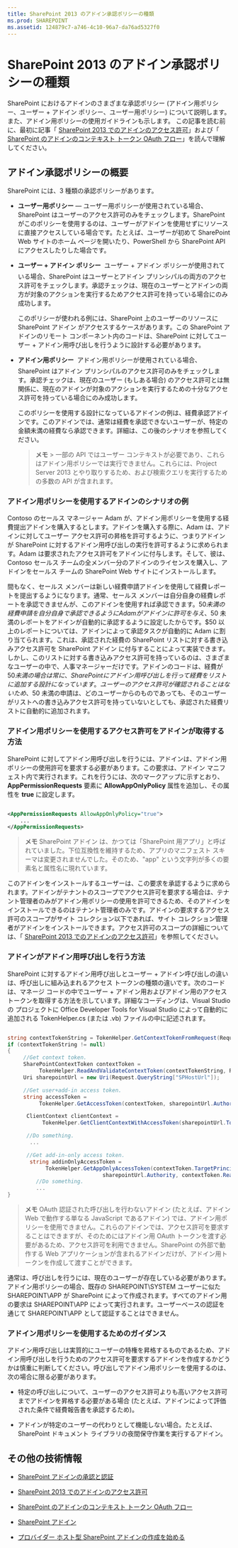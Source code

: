 ```yaml
---
title: SharePoint 2013 のアドイン承認ポリシーの種類
ms.prod: SHAREPOINT
ms.assetid: 124879c7-a746-4c10-96a7-da76ad5327f0
---
```



# SharePoint 2013 のアドイン承認ポリシーの種類
SharePoint におけるアドインのさまざまな承認ポリシー (アドイン用ポリシー、ユーザー + アドイン ポリシー、ユーザー用ポリシー) について説明します。また、アドイン用ポリシーの使用ガイドラインも示します。
この記事を読む前に、最初に記事「 [SharePoint 2013 でのアドインのアクセス許可](add-in-permissions-in-sharepoint-2013.md)」および「 [SharePoint のアドインのコンテキスト トークン OAuth フロー](context-token-oauth-flow-for-sharepoint-add-ins.md)」を読んで理解してください。





## アドイン承認ポリシーの概要
<a name="Overview"> </a>

SharePoint には、3 種類の承認ポリシーがあります。




- **ユーザー用ポリシー** ― ユーザー用ポリシーが使用されている場合、SharePoint はユーザーのアクセス許可のみをチェックします。SharePoint がこのポリシーを使用するのは、ユーザーがアドインを使用せずにリソースに直接アクセスしている場合です。たとえば、ユーザーが初めて SharePoint Web サイトのホーム ページを開いたり、PowerShell から SharePoint API にアクセスしたりした場合です。




- **ユーザー + アドイン ポリシー**  ユーザー + アドイン ポリシーが使用されている場合、SharePoint はユーザーとアドイン プリンシパルの両方のアクセス許可をチェックします。承認チェックは、現在のユーザーとアドインの両方が対象のアクションを実行するためアクセス許可を持っている場合にのみ成功します。

    このポリシーが使われる例には、SharePoint 上のユーザーのリソースに SharePoint アドイン がアクセスするケースがあります。この SharePoint アドインのリモート コンポーネント内のコードは、SharePoint に対してユーザー + アドイン用呼び出しを行うように設計する必要があります。




- **アドイン用ポリシー**  アドイン用ポリシーが使用されている場合、SharePoint はアドイン プリンシパルのアクセス許可のみをチェックします。承認チェックは、現在のユーザー (もしある場合) のアクセス許可とは無関係に、現在のアドインが対象のアクションを実行するための十分なアクセス許可を持っている場合にのみ成功します。

    このポリシーを使用する設計になっているアドインの例は、経費承認アドインです。このアドインでは、通常は経費を承認できないユーザーが、特定の金額未満の経費なら承認できます。詳細は、この後のシナリオを参照してください。 



    > **メモ**
      > 一部の API ではユーザー コンテキストが必要であり、これらはアドイン用ポリシーでは実行できません。これらには、Project Server 2013 とやり取りするため、および検索クエリを実行するための多数の API が含まれます。 

### アドイン用ポリシーを使用するアドインのシナリオの例
<a name="Scenario"> </a>

Contoso のセールス マネージャー Adam が、アドイン用ポリシーを使用する経費提出アドインを購入するとします。アドインを購入する際に、Adam は、アドインに対してユーザー アクセス許可の昇格を許可するように、つまりアドインが SharePoint に対するアドイン用呼び出しの実行を許可するように求められます。Adam は要求されたアクセス許可をアドインに付与します。そして、彼は、Contoso セールス チームの全メンバー分のアドインのライセンスを購入し、アドインをセールス チームの SharePoint Web サイトにインストールします。



間もなく、セールス メンバーは新しい経費申請アドインを使用して経費レポートを提出するようになります。通常、セールス メンバーは自分自身の経費レポートを承認できませんが、このアドインを使用すれば承認できます。$50 未満の経費申請を自分自身で承認できるように Adam がアドインに許可を与え、$50 未満のレポートをアドインが自動的に承認するように設定したからです。$50 以上のレポートについては、アドインによって承認タスクが自動的に Adam に割り当てられます。これは、承認された経費の SharePoint リストに対する書き込みアクセス許可を SharePoint アドイン に付与することによって実装できます。しかし、このリストに対する書き込みアクセス許可を持っているのは、さまざまなユーザーの中で、人事マネージャーだけです。アドインのコードは、経費が $50 未満の場合は常に、SharePoint にアドイン用呼び出しを行って経費をリストに追加する設計になっています。ユーザーのアクセス許可が確認されることはないため、$50 未満の申請は、どのユーザーからのものであっても、そのユーザーがリストへの書き込みアクセス許可を持っていないとしても、承認された経費リストに自動的に追加されます。








### アドイン用ポリシーを使用するアクセス許可をアドインが取得する方法
<a name="Approve"> </a>

SharePoint に対してアドイン用呼び出しを行うには、アドインは、アドイン用ポリシーの使用許可を要求する必要があります。この要求は、アドイン マニフェスト内で実行されます。これを行うには、次のマークアップに示すとおり、 **AppPermissionRequests** 要素に **AllowAppOnlyPolicy** 属性を追加し、その属性を **true** に設定します。



```XML

<AppPermissionRequests AllowAppOnlyPolicy="true">
    ...
</AppPermissionRequests>```


> **メモ**
> SharePoint アドイン は、かつては「SharePoint 用アプリ」と呼ばれていました。下位互換性を維持するため、アプリのマニフェスト スキーマは変更されませんでした。そのため、"app" という文字列が多くの要素名と属性名に現れています。 




このアドインをインストールするユーザーは、この要求を承認するように求められます。アドインがテナントのスコープでアクセス許可を要求する場合は、テナント管理者のみがアドイン用ポリシーの使用を許可できるため、そのアドインをインストールできるのはテナント管理者のみです。アドインの要求するアクセス許可のスコープがサイト コレクション以下であれば、サイト コレクション管理者がアドインをインストールできます。アクセス許可のスコープの詳細については、「 [SharePoint 2013 でのアドインのアクセス許可](add-in-permissions-in-sharepoint-2013.md)」を参照してください。




### アドインがアドイン用呼び出しを行う方法
<a name="AppOnlyCalls"> </a>

SharePoint に対するアドイン用呼び出しとユーザー + アドイン呼び出しの違いは、呼び出しに組み込まれるアクセス トークンの種類の違いです。次のコードは、マネージ コードの中でユーザー + アドイン用およびアドイン用のアクセス トークンを取得する方法を示しています。詳細なコーディングは、Visual Studio の プロジェクトに Office Developer Tools for Visual Studio によって自動的に追加される TokenHelper.cs (または .vb) ファイルの中に記述されます。



```cs

string contextTokenString = TokenHelper.GetContextTokenFromRequest(Request);
if (contextTokenString != null)
{
     //Get context token.
     SharePointContextToken contextToken =
          TokenHelper.ReadAndValidateContextToken(contextTokenString, Request.Url.Authority);
     Uri sharepointUrl = new Uri(Request.QueryString["SPHostUrl"]);

     //Get user+add-in access token.
     string accessToken =
          TokenHelper.GetAccessToken(contextToken, sharepointUrl.Authority).AccessToken;

      ClientContext clientContext =
           TokenHelper.GetClientContextWithAccessToken(sharepointUrl.ToString(), accessToken);

      //Do something. 
       ...

      //Get add-in-only access token.
       string addinOnlyAccessToken = 
            TokenHelper.GetAppOnlyAccessToken(contextToken.TargetPrincipalName, 
                              sharepointUrl.Authority, contextToken.Realm).AccessToken;
         //Do something.
         ...
}```


> **メモ**
> OAuth 認証された呼び出しを行わないアドイン (たとえば、アドイン Web で動作する単なる JavaScript であるアドイン) では、アドイン用ポリシーを使用できません。これらのアドインでは、アクセス許可を要求することはできますが、そのためにはアドイン用 OAuth トークンを渡す必要があるため、アクセス許可を利用できません。SharePoint の外部で動作する Web アプリケーションが含まれるアドインだけが、アドイン用トークンを作成して渡すことができます。 




通常は、呼び出しを行うには、現在のユーザーが存在している必要があります。アドイン用ポリシーの場合、既存の SHAREPOINT\\SYSTEM ユーザーに似た SHAREPOINT\\APP が SharePoint によって作成されます。すべてのアドイン用の要求は SHAREPOINT\\APP によって実行されます。ユーザーベースの認証を通じて SHAREPOINT\\APP として認証することはできません。




### アドイン用ポリシーを使用するためのガイダンス
<a name="GuidelinesFor"> </a>

アドイン用呼び出しは実質的にユーザーの特権を昇格するものであるため、アドイン用呼び出しを行うためのアクセス許可を要求するアドインを作成するかどうかは慎重に判断してください。呼び出しでアドイン用ポリシーを使用するのは、次の場合に限る必要があります。




- 特定の呼び出しについて、ユーザーのアクセス許可よりも高いアクセス許可までアドインを昇格する必要がある場合 (たとえば、アドインによって評価された条件で経費報告書を承認するため)。


- アドインが特定のユーザーの代わりとして機能しない場合。たとえば、SharePoint ドキュメント ライブラリの夜間保守作業を実行するアドイン。



## その他の技術情報
<a name="AR"> </a>


-  [SharePoint アドインの承認と認証](authorization-and-authentication-of-sharepoint-add-ins.md)


-  [SharePoint 2013 でのアドインのアクセス許可](add-in-permissions-in-sharepoint-2013.md)


-  [SharePoint のアドインのコンテキスト トークン OAuth フロー](context-token-oauth-flow-for-sharepoint-add-ins.md)


-  [SharePoint アドイン](sharepoint-add-ins.md)


-  [プロバイダー ホスト型 SharePoint アドインの作成を始める](get-started-creating-provider-hosted-sharepoint-add-ins.md)



